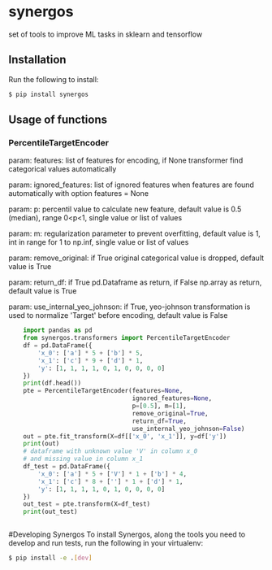 # synergos
set of tools to improve ML tasks in sklearn and tensorflow

## Installation

Run the following to install:
```bash
$ pip install synergos
```

## Usage of functions
### PercentileTargetEncoder
param: 
features: list of features for encoding, if None transformer find categorical values automatically

param: 
ignored_features: list of ignored features when features are found automatically with option features = None

param: 
p: percentil value to calculate new feature, default value is 0.5 (median), range  0<p<1, single value or list of values

param: 
m: regularization parameter to prevent overfitting, default value is 1, int in range for 1 to np.inf, single value or list of values

param: 
remove_original: if True original categorical value is dropped, default value is True

param: 
return_df: if True pd.Dataframe as return, if False np.array as return, default value is True

param: 
use_internal_yeo_johnson: if True, yeo-johnson transformation is used to normalize 'Target' before encoding, default value is False
```python
    import pandas as pd
    from synergos.transformers import PercentileTargetEncoder
    df = pd.DataFrame({
        'x_0': ['a'] * 5 + ['b'] * 5,
        'x_1': ['c'] * 9 + ['d'] * 1,
        'y': [1, 1, 1, 1, 0, 1, 0, 0, 0, 0]
    })
    print(df.head())
    pte = PercentileTargetEncoder(features=None,
                                  ignored_features=None,
                                  p=[0.5], m=[1],
                                  remove_original=True,
                                  return_df=True,
                                  use_internal_yeo_johnson=False)
    out = pte.fit_transform(X=df[['x_0', 'x_1']], y=df['y'])
    print(out)
    # dataframe with unknown value 'V' in column x_0
    # and missing value in column x_1
    df_test = pd.DataFrame({
        'x_0': ['a'] * 5 + ['V'] * 1 + ['b'] * 4,
        'x_1': ['c'] * 8 + [''] * 1 + ['d'] * 1,
        'y': [1, 1, 1, 1, 0, 1, 0, 0, 0, 0]
    })
    out_test = pte.transform(X=df_test)
    print(out_test)



```
#Developing Synergos
To install Synergos, along the tools you need to develop and run tests, run the following in your virtualenv:
```bash
$ pip install -e .[dev]
```
